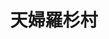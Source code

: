 ---
title: "天婦羅杉村"
description: "天婦羅杉村"
layout: shop
keywords:
  - 美食競賽
  - 台灣美食
  - 美食精選
datePublished: "2025-06-30"
dateModified: "2025-07-02"
city: "台北市"
district: "中山區"
address: "台北市中山區樂群二路199號中城廣場2樓"
phone: "0285011157"
geo: "25.08019745838038, 121.559133398646"
google_map: "https://maps.app.goo.gl/GW598p5d4WVbARM5A"
footinder: "https://footinder.com.tw/%E5%8F%B0%E5%8C%97%E5%B8%82%E4%B8%AD%E5%B1%B1%E5%8D%80/362136/"
official: "https://www.taipeimarriott.com.tw/websev?cat=page&id=114"
award:
  - name: "500盤"
    year: "2024"
    entries:
      - dishes:
          - "炸海膽"

---